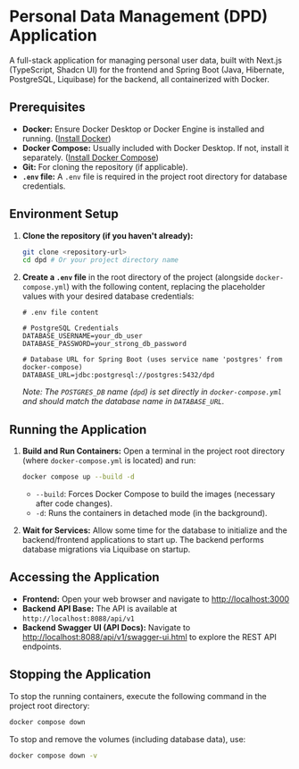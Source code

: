 # Personal Data Management (DPD) Application

A full-stack application for managing personal user data, built with Next.js (TypeScript, Shadcn UI) for the frontend and Spring Boot (Java, Hibernate, PostgreSQL, Liquibase) for the backend, all containerized with Docker.

## Prerequisites

*   **Docker:** Ensure Docker Desktop or Docker Engine is installed and running. ([Install Docker](https://docs.docker.com/get-docker/))
*   **Docker Compose:** Usually included with Docker Desktop. If not, install it separately. ([Install Docker Compose](https://docs.docker.com/compose/install/))
*   **Git:** For cloning the repository (if applicable).
*   **`.env` file:** A `.env` file is required in the project root directory for database credentials.

## Environment Setup

1.  **Clone the repository (if you haven't already):**
    ```bash
    git clone <repository-url>
    cd dpd # Or your project directory name
    ```

2.  **Create a `.env` file** in the root directory of the project (alongside `docker-compose.yml`) with the following content, replacing the placeholder values with your desired database credentials:

    ```dotenv
    # .env file content

    # PostgreSQL Credentials
    DATABASE_USERNAME=your_db_user
    DATABASE_PASSWORD=your_strong_db_password

    # Database URL for Spring Boot (uses service name 'postgres' from docker-compose)
    DATABASE_URL=jdbc:postgresql://postgres:5432/dpd
    ```
    *Note: The `POSTGRES_DB` name (`dpd`) is set directly in `docker-compose.yml` and should match the database name in `DATABASE_URL`.*

## Running the Application

1.  **Build and Run Containers:**
    Open a terminal in the project root directory (where `docker-compose.yml` is located) and run:
    ```bash
    docker compose up --build -d
    ```
    *   `--build`: Forces Docker Compose to build the images (necessary after code changes).
    *   `-d`: Runs the containers in detached mode (in the background).

2.  **Wait for Services:** Allow some time for the database to initialize and the backend/frontend applications to start up. The backend performs database migrations via Liquibase on startup.

## Accessing the Application

*   **Frontend:** Open your web browser and navigate to [http://localhost:3000](http://localhost:3000)
*   **Backend API Base:** The API is available at `http://localhost:8088/api/v1`
*   **Backend Swagger UI (API Docs):** Navigate to [http://localhost:8088/api/v1/swagger-ui.html](http://localhost:8088/swagger-ui.html) to explore the REST API endpoints.

## Stopping the Application

To stop the running containers, execute the following command in the project root directory:
```bash
docker compose down
```
To stop and remove the volumes (including database data), use:
```bash
docker compose down -v
